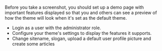 Before you take a screenshot, you should set up a demo page with important features displayed so that you and others can see a preview of how the theme will look when it's set as the default theme.

* Login as a user with the administrator role.
* Configure your theme's settings to display the features it supports.
* Change sitename, slogan, upload a default user profile picture and create some articles



